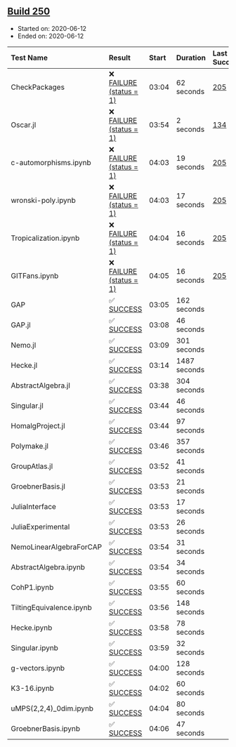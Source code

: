 ## [Build 250](https://oscarci.mathematik.uni-kl.de/job/oscar-stable/250/)

* Started on: 2020-06-12
* Ended on: 2020-06-12

| Test Name    | Result | Start | Duration | Last Success | First Failure |
|:-------------|:-------|:------|:---------|:-------------|:--------------|
| CheckPackages | ❌ [FAILURE (status = 1)](https://oscarci.mathematik.uni-kl.de/job/oscar-stable/250/artifact/logs/build-250/CheckPackages.log) | 03:04 | 62 seconds | [205](https://oscarci.mathematik.uni-kl.de/job/oscar-stable/205/) | [206](https://oscarci.mathematik.uni-kl.de/job/oscar-stable/206/) |
| Oscar.jl | ❌ [FAILURE (status = 1)](https://oscarci.mathematik.uni-kl.de/job/oscar-stable/250/artifact/logs/build-250/Oscar.jl.log) | 03:54 | 2 seconds | [134](https://oscarci.mathematik.uni-kl.de/job/oscar-stable/134/) | [177](https://oscarci.mathematik.uni-kl.de/job/oscar-stable/177/) |
| c-automorphisms.ipynb | ❌ [FAILURE (status = 1)](https://oscarci.mathematik.uni-kl.de/job/oscar-stable/250/artifact/logs/build-250/c-automorphisms.ipynb.log) | 04:03 | 19 seconds | [205](https://oscarci.mathematik.uni-kl.de/job/oscar-stable/205/) | [206](https://oscarci.mathematik.uni-kl.de/job/oscar-stable/206/) |
| wronski-poly.ipynb | ❌ [FAILURE (status = 1)](https://oscarci.mathematik.uni-kl.de/job/oscar-stable/250/artifact/logs/build-250/wronski-poly.ipynb.log) | 04:03 | 17 seconds | [205](https://oscarci.mathematik.uni-kl.de/job/oscar-stable/205/) | [206](https://oscarci.mathematik.uni-kl.de/job/oscar-stable/206/) |
| Tropicalization.ipynb | ❌ [FAILURE (status = 1)](https://oscarci.mathematik.uni-kl.de/job/oscar-stable/250/artifact/logs/build-250/Tropicalization.ipynb.log) | 04:04 | 16 seconds | [205](https://oscarci.mathematik.uni-kl.de/job/oscar-stable/205/) | [206](https://oscarci.mathematik.uni-kl.de/job/oscar-stable/206/) |
| GITFans.ipynb | ❌ [FAILURE (status = 1)](https://oscarci.mathematik.uni-kl.de/job/oscar-stable/250/artifact/logs/build-250/GITFans.ipynb.log) | 04:05 | 16 seconds | [205](https://oscarci.mathematik.uni-kl.de/job/oscar-stable/205/) | [206](https://oscarci.mathematik.uni-kl.de/job/oscar-stable/206/) |
| GAP | ✅ [SUCCESS](https://oscarci.mathematik.uni-kl.de/job/oscar-stable/250/artifact/logs/build-250/GAP.log) | 03:05 | 162 seconds |  |  |
| GAP.jl | ✅ [SUCCESS](https://oscarci.mathematik.uni-kl.de/job/oscar-stable/250/artifact/logs/build-250/GAP.jl.log) | 03:08 | 46 seconds |  |  |
| Nemo.jl | ✅ [SUCCESS](https://oscarci.mathematik.uni-kl.de/job/oscar-stable/250/artifact/logs/build-250/Nemo.jl.log) | 03:09 | 301 seconds |  |  |
| Hecke.jl | ✅ [SUCCESS](https://oscarci.mathematik.uni-kl.de/job/oscar-stable/250/artifact/logs/build-250/Hecke.jl.log) | 03:14 | 1487 seconds |  |  |
| AbstractAlgebra.jl | ✅ [SUCCESS](https://oscarci.mathematik.uni-kl.de/job/oscar-stable/250/artifact/logs/build-250/AbstractAlgebra.jl.log) | 03:38 | 304 seconds |  |  |
| Singular.jl | ✅ [SUCCESS](https://oscarci.mathematik.uni-kl.de/job/oscar-stable/250/artifact/logs/build-250/Singular.jl.log) | 03:44 | 46 seconds |  |  |
| HomalgProject.jl | ✅ [SUCCESS](https://oscarci.mathematik.uni-kl.de/job/oscar-stable/250/artifact/logs/build-250/HomalgProject.jl.log) | 03:44 | 97 seconds |  |  |
| Polymake.jl | ✅ [SUCCESS](https://oscarci.mathematik.uni-kl.de/job/oscar-stable/250/artifact/logs/build-250/Polymake.jl.log) | 03:46 | 357 seconds |  |  |
| GroupAtlas.jl | ✅ [SUCCESS](https://oscarci.mathematik.uni-kl.de/job/oscar-stable/250/artifact/logs/build-250/GroupAtlas.jl.log) | 03:52 | 41 seconds |  |  |
| GroebnerBasis.jl | ✅ [SUCCESS](https://oscarci.mathematik.uni-kl.de/job/oscar-stable/250/artifact/logs/build-250/GroebnerBasis.jl.log) | 03:53 | 21 seconds |  |  |
| JuliaInterface | ✅ [SUCCESS](https://oscarci.mathematik.uni-kl.de/job/oscar-stable/250/artifact/logs/build-250/JuliaInterface.log) | 03:53 | 17 seconds |  |  |
| JuliaExperimental | ✅ [SUCCESS](https://oscarci.mathematik.uni-kl.de/job/oscar-stable/250/artifact/logs/build-250/JuliaExperimental.log) | 03:53 | 26 seconds |  |  |
| NemoLinearAlgebraForCAP | ✅ [SUCCESS](https://oscarci.mathematik.uni-kl.de/job/oscar-stable/250/artifact/logs/build-250/NemoLinearAlgebraForCAP.log) | 03:54 | 31 seconds |  |  |
| AbstractAlgebra.ipynb | ✅ [SUCCESS](https://oscarci.mathematik.uni-kl.de/job/oscar-stable/250/artifact/logs/build-250/AbstractAlgebra.ipynb.log) | 03:54 | 34 seconds |  |  |
| CohP1.ipynb | ✅ [SUCCESS](https://oscarci.mathematik.uni-kl.de/job/oscar-stable/250/artifact/logs/build-250/CohP1.ipynb.log) | 03:55 | 60 seconds |  |  |
| TiltingEquivalence.ipynb | ✅ [SUCCESS](https://oscarci.mathematik.uni-kl.de/job/oscar-stable/250/artifact/logs/build-250/TiltingEquivalence.ipynb.log) | 03:56 | 148 seconds |  |  |
| Hecke.ipynb | ✅ [SUCCESS](https://oscarci.mathematik.uni-kl.de/job/oscar-stable/250/artifact/logs/build-250/Hecke.ipynb.log) | 03:58 | 78 seconds |  |  |
| Singular.ipynb | ✅ [SUCCESS](https://oscarci.mathematik.uni-kl.de/job/oscar-stable/250/artifact/logs/build-250/Singular.ipynb.log) | 03:59 | 32 seconds |  |  |
| g-vectors.ipynb | ✅ [SUCCESS](https://oscarci.mathematik.uni-kl.de/job/oscar-stable/250/artifact/logs/build-250/g-vectors.ipynb.log) | 04:00 | 128 seconds |  |  |
| K3-16.ipynb | ✅ [SUCCESS](https://oscarci.mathematik.uni-kl.de/job/oscar-stable/250/artifact/logs/build-250/K3-16.ipynb.log) | 04:02 | 60 seconds |  |  |
| uMPS(2,2,4)_0dim.ipynb | ✅ [SUCCESS](https://oscarci.mathematik.uni-kl.de/job/oscar-stable/250/artifact/logs/build-250/uMPS-2-2-4-_0dim.ipynb.log) | 04:04 | 80 seconds |  |  |
| GroebnerBasis.ipynb | ✅ [SUCCESS](https://oscarci.mathematik.uni-kl.de/job/oscar-stable/250/artifact/logs/build-250/GroebnerBasis.ipynb.log) | 04:06 | 47 seconds |  |  |
